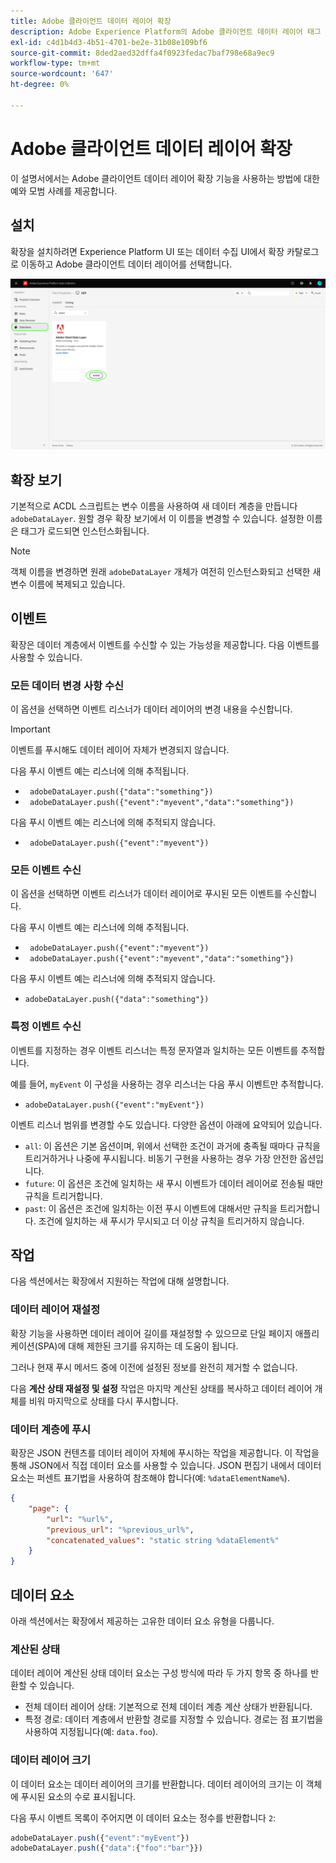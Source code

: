 ```yaml
---
title: Adobe 클라이언트 데이터 레이어 확장
description: Adobe Experience Platform의 Adobe 클라이언트 데이터 레이어 태그 확장에 대해 알아봅니다.
exl-id: c4d1b4d3-4b51-4701-be2e-31b08e109bf6
source-git-commit: 8ded2aed32dffa4f0923fedac7baf798e68a9ec9
workflow-type: tm+mt
source-wordcount: '647'
ht-degree: 0%

---
```


# Adobe 클라이언트 데이터 레이어 확장

이 설명서에서는 Adobe 클라이언트 데이터 레이어 확장 기능을 사용하는 방법에 대한 예와 모범 사례를 제공합니다.

<!-- (Missing document?)
If you would like to have more details on development consideration, [please reach this page](./dev.md). -->

## 설치

확장을 설치하려면 Experience Platform UI 또는 데이터 수집 UI에서 확장 카탈로그로 이동하고 Adobe 클라이언트 데이터 레이어를 선택합니다.

![카탈로그의 ACDL 확장 보기](./images/catalog.png)

<!-- (GitHub link?)
There is also the possibility to fork this project. You can download this github project, realize the change that you deem required for your specific use-case and re-upload it on your Organization as a private extension.
This installation will not be supported on our end.<br>
>[!NOTE]
>
> _Consider renaming the extension name in the extension.json file_ -->

## 확장 보기

기본적으로 ACDL 스크립트는 변수 이름을 사용하여 새 데이터 계층을 만듭니다 `adobeDataLayer`. 원할 경우 확장 보기에서 이 이름을 변경할 수 있습니다. 설정한 이름은 태그가 로드되면 인스턴스화됩니다.

>[!NOTE]
>
>객체 이름을 변경하면 원래 `adobeDataLayer` 개체가 여전히 인스턴스화되고 선택한 새 변수 이름에 복제되고 있습니다.

## 이벤트

확장은 데이터 계층에서 이벤트를 수신할 수 있는 가능성을 제공합니다. 다음 이벤트를 사용할 수 있습니다.

### 모든 데이터 변경 사항 수신

이 옵션을 선택하면 이벤트 리스너가 데이터 레이어의 변경 내용을 수신합니다.

>[!IMPORTANT]
>
>이벤트를 푸시해도 데이터 레이어 자체가 변경되지 않습니다.

다음 푸시 이벤트 예는 리스너에 의해 추적됩니다.

* ` adobeDataLayer.push({"data":"something"})`
* ` adobeDataLayer.push({"event":"myevent","data":"something"})`

다음 푸시 이벤트 예는 리스너에 의해 추적되지 않습니다.

* ` adobeDataLayer.push({"event":"myevent"})`

### 모든 이벤트 수신

이 옵션을 선택하면 이벤트 리스너가 데이터 레이어로 푸시된 모든 이벤트를 수신합니다.

다음 푸시 이벤트 예는 리스너에 의해 추적됩니다.

* ` adobeDataLayer.push({"event":"myevent"})`
* ` adobeDataLayer.push({"event":"myevent","data":"something"})`

다음 푸시 이벤트 예는 리스너에 의해 추적되지 않습니다.

* ` adobeDataLayer.push({"data":"something"}) `

### 특정 이벤트 수신

이벤트를 지정하는 경우 이벤트 리스너는 특정 문자열과 일치하는 모든 이벤트를 추적합니다.

예를 들어, `myEvent` 이 구성을 사용하는 경우 리스너는 다음 푸시 이벤트만 추적합니다.

* `adobeDataLayer.push({"event":"myEvent"})`

이벤트 리스너 범위를 변경할 수도 있습니다. 다양한 옵션이 아래에 요약되어 있습니다.

* `all`: 이 옵션은 기본 옵션이며, 위에서 선택한 조건이 과거에 충족될 때마다 규칙을 트리거하거나 나중에 푸시됩니다. 비동기 구현을 사용하는 경우 가장 안전한 옵션입니다.
* `future`: 이 옵션은 조건에 일치하는 새 푸시 이벤트가 데이터 레이어로 전송될 때만 규칙을 트리거합니다.
* `past`: 이 옵션은 조건에 일치하는 이전 푸시 이벤트에 대해서만 규칙을 트리거합니다. 조건에 일치하는 새 푸시가 무시되고 더 이상 규칙을 트리거하지 않습니다.

## 작업

다음 섹션에서는 확장에서 지원하는 작업에 대해 설명합니다.

### 데이터 레이어 재설정

확장 기능을 사용하면 데이터 레이어 길이를 재설정할 수 있으므로 단일 페이지 애플리케이션(SPA)에 대해 제한된 크기를 유지하는 데 도움이 됩니다.

그러나 현재 푸시 메서드 중에 이전에 설정된 정보를 완전히 제거할 수 없습니다.

다음 **계산 상태 재설정 및 설정** 작업은 마지막 계산된 상태를 복사하고 데이터 레이어 개체를 비워 마지막으로 상태를 다시 푸시합니다.

### 데이터 계층에 푸시

확장은 JSON 컨텐츠를 데이터 레이어 자체에 푸시하는 작업을 제공합니다. 이 작업을 통해 JSON에서 직접 데이터 요소를 사용할 수 있습니다. JSON 편집기 내에서 데이터 요소는 퍼센트 표기법을 사용하여 참조해야 합니다(예: `%dataElementName%`).

```json
{
    "page": {
        "url": "%url%",
        "previous_url": "%previous_url%",
        "concatenated_values": "static string %dataElement%"
    }
}
```

## 데이터 요소

아래 섹션에서는 확장에서 제공하는 고유한 데이터 요소 유형을 다룹니다.

### 계산된 상태

데이터 레이어 계산된 상태 데이터 요소는 구성 방식에 따라 두 가지 항목 중 하나를 반환할 수 있습니다.

* 전체 데이터 레이어 상태: 기본적으로 전체 데이터 계층 계산 상태가 반환됩니다.
* 특정 경로: 데이터 계층에서 반환할 경로를 지정할 수 있습니다. 경로는 점 표기법을 사용하여 지정됩니다(예: `data.foo`).

### 데이터 레이어 크기

이 데이터 요소는 데이터 레이어의 크기를 반환합니다. 데이터 레이어의 크기는 이 객체에 푸시된 요소의 수로 표시됩니다.

다음 푸시 이벤트 목록이 주어지면 이 데이터 요소는 정수를 반환합니다 `2`:

```js
adobeDataLayer.push({"event":"myEvent"})
adobeDataLayer.push({"data":{"foo":"bar"}})
```
